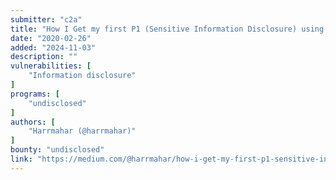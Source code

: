 ```yaml
---
submitter: "c2a"
title: "How I Get my first P1 (Sensitive Information Disclosure) using WPScan"
date: "2020-02-26"
added: "2024-11-03"
description: ""
vulnerabilities: [
    "Information disclosure"
]
programs: [
    "undisclosed"
]
authors: [
    "Harrmahar (@harrmahar)"
]
bounty: "undisclosed"
link: "https://medium.com/@harrmahar/how-i-get-my-first-p1-sensitive-information-disclosure-using-wpscan-c2fba00ac361"
---
```




